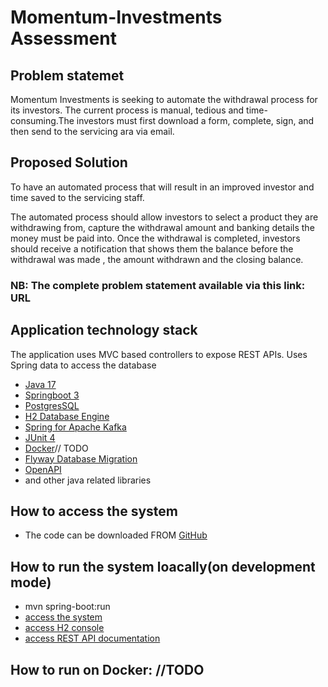# Momentum-Investments Assessment
## Problem statemet
Momentum Investments is seeking to automate the withdrawal process for its investors.
The current process is manual, tedious and time-consuming.The investors must first download a form, complete, sign, 
and then send to the servicing ara via email.

## Proposed Solution
To have an automated process that will result in an improved investor and time saved to the
servicing staff.

The automated process should allow investors to select a product they are withdrawing from,
capture the withdrawal amount and banking details the money must be paid into. Once
the withdrawal is completed, investors should receive a notification that shows them the balance before
the withdrawal was made , the amount withdrawn and the closing balance.

### NB: The complete problem statement available via this link: URL

## Application technology stack
The application uses MVC based controllers to expose REST APIs. Uses Spring data to access the database
- [Java 17](https://www.oracle.com/java/technologies/javase/17-relnote-issues.html)
- [Springboot 3](https://github.com/spring-projects/spring-boot/wiki/Spring-Boot-3.0-Release-Notes)
- [PostgresSQL](https://www.postgresql.org/)
- [H2 Database Engine](https://www.h2database.com/html/main.html) 
- [Spring for Apache Kafka](https://docs.spring.io/spring-kafka/reference/html/)
- [JUnit 4](https://junit.org/junit4/)
- [Docker](https://www.docker.com/)// TODO
- [Flyway Database Migration](https://flywaydb.org/)
- [OpenAPI](https://github.com/springdoc/springdoc-openapi)
- and other java related libraries

## How to access the system
- The code can be downloaded FROM [GitHub](https://github.com/MrWanted/momentum-investments.git)
## How to run the system loacally(on development mode)
- mvn spring-boot:run
- [access the system](http://localhost:8080/)
- [access H2 console](http://localhost:8080/h2-console/)
- [access REST API documentation](http://localhost:8080/swagger-ui/index.html)
## How to run on Docker: //TODO


